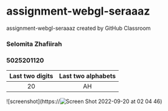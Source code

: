 # assignment-webgl-seraaaz
assignment-webgl-seraaaz created by GitHub Classroom

### Selomita Zhafiirah ###
### 5025201120 ###

|Last two digits  | Last two alphabets|
|:---:            | :---: |
|20               | AH |

![screenshot](https://![Screen Shot 2022-09-20 at 02 04 46](https://user-images.githubusercontent.com/87944227/191096238-7af9c7a5-493e-4123-aa3a-7f4378e8a1f9.png))

